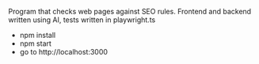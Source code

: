 Program that checks web pages against SEO rules.
Frontend and backend written using AI, tests written in playwright.ts

- npm install
- npm start
- go to http://localhost:3000
